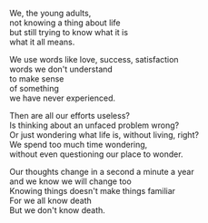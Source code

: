 We, the young adults,  
not knowing a thing about life  
but still trying to know what it is  
what it all means.

We use words like love, success, satisfaction  
words we don't understand  
to make sense  
of something  
we have never experienced.

Then are all our efforts useless?  
Is thinking about an unfaced problem wrong?  
Or just wondering what life is, without living, right?  
We spend too much time wondering,  
without even questioning our place to wonder.

Our thoughts change in a second a minute a year  
and we know we will change too  
Knowing things doesn't make things familiar  
For we all know death  
But we don't know death.